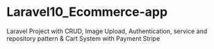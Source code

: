 # Laravel10_Ecommerce-app
Laravel Project with CRUD, Image Upload, Authentication, service and repository pattern &amp; Cart System with Payment Stripe 
